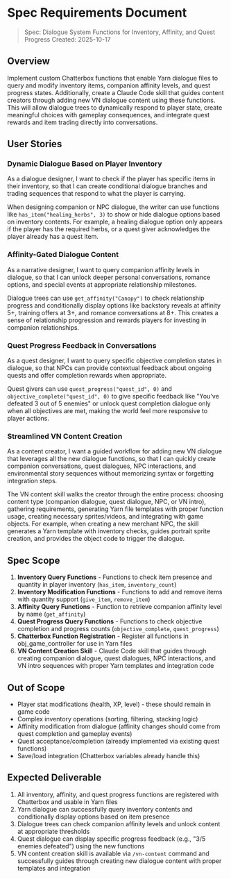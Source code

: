 # Spec Requirements Document

> Spec: Dialogue System Functions for Inventory, Affinity, and Quest Progress
> Created: 2025-10-17

## Overview

Implement custom Chatterbox functions that enable Yarn dialogue files to query and modify inventory items, companion affinity levels, and quest progress states. Additionally, create a Claude Code skill that guides content creators through adding new VN dialogue content using these functions. This will allow dialogue trees to dynamically respond to player state, create meaningful choices with gameplay consequences, and integrate quest rewards and item trading directly into conversations.

## User Stories

### Dynamic Dialogue Based on Player Inventory

As a dialogue designer, I want to check if the player has specific items in their inventory, so that I can create conditional dialogue branches and trading sequences that respond to what the player is carrying.

When designing companion or NPC dialogue, the writer can use functions like `has_item("healing_herbs", 3)` to show or hide dialogue options based on inventory contents. For example, a healing dialogue option only appears if the player has the required herbs, or a quest giver acknowledges the player already has a quest item.

### Affinity-Gated Dialogue Content

As a narrative designer, I want to query companion affinity levels in dialogue, so that I can unlock deeper personal conversations, romance options, and special events at appropriate relationship milestones.

Dialogue trees can use `get_affinity("Canopy")` to check relationship progress and conditionally display options like backstory reveals at affinity 5+, training offers at 3+, and romance conversations at 8+. This creates a sense of relationship progression and rewards players for investing in companion relationships.

### Quest Progress Feedback in Conversations

As a quest designer, I want to query specific objective completion states in dialogue, so that NPCs can provide contextual feedback about ongoing quests and offer completion rewards when appropriate.

Quest givers can use `quest_progress("quest_id", 0)` and `objective_complete("quest_id", 0)` to give specific feedback like "You've defeated 3 out of 5 enemies" or unlock quest completion dialogue only when all objectives are met, making the world feel more responsive to player actions.

### Streamlined VN Content Creation

As a content creator, I want a guided workflow for adding new VN dialogue that leverages all the new dialogue functions, so that I can quickly create companion conversations, quest dialogues, NPC interactions, and environmental story sequences without memorizing syntax or forgetting integration steps.

The VN content skill walks the creator through the entire process: choosing content type (companion dialogue, quest dialogue, NPC, or VN intro), gathering requirements, generating Yarn file templates with proper function usage, creating necessary sprites/videos, and integrating with game objects. For example, when creating a new merchant NPC, the skill generates a Yarn template with inventory checks, guides portrait sprite creation, and provides the object code to trigger the dialogue.

## Spec Scope

1. **Inventory Query Functions** - Functions to check item presence and quantity in player inventory (`has_item`, `inventory_count`)
2. **Inventory Modification Functions** - Functions to add and remove items with quantity support (`give_item`, `remove_item`)
3. **Affinity Query Functions** - Function to retrieve companion affinity level by name (`get_affinity`)
4. **Quest Progress Query Functions** - Functions to check objective completion and progress counts (`objective_complete`, `quest_progress`)
5. **Chatterbox Function Registration** - Register all functions in obj_game_controller for use in Yarn files
6. **VN Content Creation Skill** - Claude Code skill that guides through creating companion dialogue, quest dialogues, NPC interactions, and VN intro sequences with proper Yarn templates and integration code

## Out of Scope

- Player stat modifications (health, XP, level) - these should remain in game code
- Complex inventory operations (sorting, filtering, stacking logic)
- Affinity modification from dialogue (affinity changes should come from quest completion and gameplay events)
- Quest acceptance/completion (already implemented via existing quest functions)
- Save/load integration (Chatterbox variables already handle this)

## Expected Deliverable

1. All inventory, affinity, and quest progress functions are registered with Chatterbox and usable in Yarn files
2. Yarn dialogue can successfully query inventory contents and conditionally display options based on item presence
3. Dialogue trees can check companion affinity levels and unlock content at appropriate thresholds
4. Quest dialogue can display specific progress feedback (e.g., "3/5 enemies defeated") using the new functions
5. VN content creation skill is available via `/vn-content` command and successfully guides through creating new dialogue content with proper templates and integration
